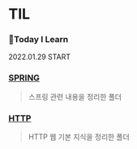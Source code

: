 # TIL
### 📝Today I Learn
2022.01.29 START

### [SPRING](https://github.com/kimhyeyun/TIL/SPRING)
> 스프링 관련 내용을 정리한 폴더
### [HTTP](https://github.com/kimhyeyun/TIL/HTTP_웹_기본_지식)
> HTTP 웹 기본 지식을 정리한 폴더
